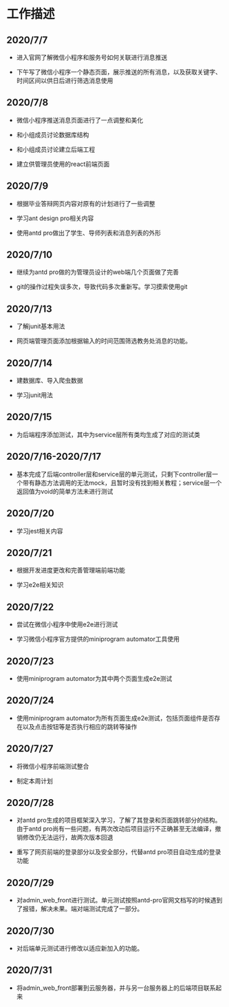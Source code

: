 # 工作描述

## 2020/7/7

- 进入官网了解微信小程序和服务号如何关联进行消息推送

- 下午写了微信小程序一个静态页面，展示推送的所有消息，以及获取关键字、时间区间以供日后进行筛选消息使用

## 2020/7/8

- 微信小程序推送消息页面进行了一点调整和美化

- 和小组成员讨论数据库结构

- 和小组成员讨论建立后端工程

- 建立供管理员使用的react前端页面

## 2020/7/9

- 根据毕业答辩网页内容对原有的计划进行了一些调整

- 学习ant design pro相关内容

- 使用antd pro做出了学生、导师列表和消息列表的外形

## 2020/7/10

- 继续为antd pro做的为管理员设计的web端几个页面做了完善

- git的操作过程失误多次，导致代码多次重新写。学习摸索使用git

## 2020/7/13

- 了解junit基本用法

- 网页端管理页面添加根据输入的时间范围筛选教务处消息的功能。

## 2020/7/14

- 建数据库、导入爬虫数据

- 学习junit用法

## 2020/7/15

- 为后端程序添加测试，其中为service层所有类均生成了对应的测试类

## 2020/7/16-2020/7/17

- 基本完成了后端controller层和service层的单元测试，只剩下controller层一个带有静态方法调用的无法mock，且暂时没有找到相关教程；service层一个返回值为void的简单方法未进行测试

## 2020/7/20

- 学习jest相关内容

## 2020/7/21

- 根据开发进度更改和完善管理端前端功能

- 学习e2e相关知识

## 2020/7/22

- 尝试在微信小程序中使用e2e进行测试

- 学习微信小程序官方提供的miniprogram automator工具使用

## 2020/7/23

- 使用miniprogram automator为其中两个页面生成e2e测试

## 2020/7/24

- 使用miniprogram automator为所有页面生成e2e测试，包括页面组件是否存在以及点击按钮等是否执行相应的跳转等操作

## 2020/7/27

- 将微信小程序前端测试整合

- 制定本周计划

## 2020/7/28

- 对antd pro生成的项目框架深入学习，了解了其登录和页面跳转部分的结构。由于antd pro尚有一些问题，有两次改动后项目运行不正确甚至无法编译，撤销修改仍无法运行，故两次版本回退

- 重写了网页前端的登录部分以及安全部分，代替antd pro项目自动生成的登录功能

## 2020/7/29

- 对admin_web_front进行测试。单元测试按照antd-pro官网文档写的时候遇到了报错，解决未果。端对端测试完成了一部分。

## 2020/7/30

- 对后端单元测试进行修改以适应新加入的功能。

## 2020/7/31

- 将admin_web_front部署到云服务器，并与另一台服务器上的后端项目联系起来
